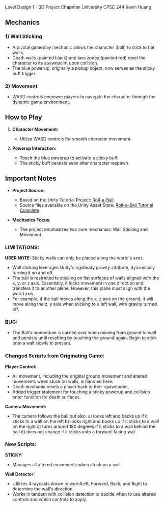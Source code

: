 Level Design 1 - 3D Project
Chapman University
CPSC 244
Kevin Huang


## Mechanics

### 1) Wall Sticking
- A pivotal gameplay mechanic allows the character (ball) to stick to flat walls.
- Death walls (painted black) and lava zones (painted red) reset the character to its spawnpoint upon collision.
- The blue powerup, originally a pickup object, now serves as the sticky buff trigger.

### 2) Movement
- WASD controls empower players to navigate the character through the dynamic game environment.

## How to Play

1. **Character Movement:**
   - Utilize WASD controls for smooth character movement.

2. **Powerup Interaction:**
   - Touch the blue powerup to activate a sticky buff.
   - The sticky buff persists even after character respawn.

## Important Notes

- **Project Source:**
   - Based on the Unity Tutorial Project: [Roll-a-Ball](https://learn.unity.com/project/roll-a-ball).
   - Source files available on the Unity Asset Store: [Roll-a-Ball Tutorial Complete](https://assetstore.unity.com/packages/essentials/tutorial-projects/roll-a-ball-tutorial-complete-77198).

- **Mechanics Focus:**
   - The project emphasizes two core mechanics: Wall Sticking and Movement.

### LIMITATIONS:

**USER NOTE:** Sticky walls can only be placed along the world's axes.
- Wall sticking leverages Unity's rigidbody gravity attribute, dynamically turning it on and off.
- The ball is restricted to sticking on flat surfaces of walls aligned with the x, y, or z axis. Essentially, it locks movement in one direction and transfers it to another plane. However, this plane must align with the world axis.
- For example, if the ball moves along the x, z axis on the ground, it will move along the z, y axis when sticking to a left wall, with gravity turned off.

### BUG:

- The Ball's momentum is carried over when moving from ground to wall and persists until resetting by touching the ground again. Begin to stick onto a wall slowly to prevent.

### Changed Scripts from Originating Game:

**Player Control:**
- All movement, including the original ground movement and altered movements when stuck on walls, is handled here.
- Death mechanic resets a player back to their spawnpoint.
- Added trigger statement for touching a sticky powerup and collision enter function for death surfaces.

**Camera Movement:**
- The camera follows the ball but also:
  a) looks left and backs up if it sticks to a wall on the left
  b) looks right and backs up if it sticks to a wall on the right
  c) turns around 180 degrees if it sticks to a wall behind the ball
  d) does not change if it sticks onto a forward-facing wall

### New Scripts:

**STICKY:**
- Manages all altered movements when stuck on a wall.

**Wall Detector:**
- Utilizes 4 raycasts drawn in worldLeft, Forward, Back, and Right to determine the wall's direction.
- Works in tandem with collision detection to decide when to use altered controls and which controls to apply.
